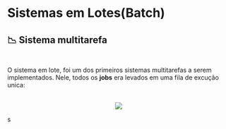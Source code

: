 # Sistemas em Lotes(Batch)
## 📉 Sistema multitarefa
#
<div align= "center">
    <p align="left">
    O sistema em lote, foi um dos primeiros sistemas multitarefas
    a serem implementados. Nele, todos os <strong>jobs</strong> 
    era levados em uma fila de excução unica:
    </p>
    </br>
    <img src="https://sites.google.com/site/ifsulmiguel/_/rsrc/1521586909000/disciplinas/sistemas-operacionais/unidade-ii-tipos-de-sistemas-operacionais/2-2-sistemas-multiprogramaveis/batch.jpg">
    <p align="left">
    s
    </p>
</div>